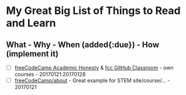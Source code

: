 # My Great Big List of Things to Read and Learn

## What - Why - When (added{:due}) - How (implement it)

- [ ] [freeCodeCamp Academic Honesty](https://www.freecodecamp.com/academic-honesty) & [fcc GitHub Classroom](https://github.com/templetontitan/20162017-classroom-outline/blob/master/practice/freecodecamp.md) - own courses - 20170121:20170128
- [ ] [freeCodeCamp/about](https://www.freecodecamp.com/about/) - Great example for STEM site/course/... - 20170121
